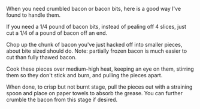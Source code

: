 <div id="wikitext">

When you need crumbled bacon or bacon bits, here is a good way I've
found to handle them.

If you need a 1/4 pound of bacon bits, instead of pealing off 4 slices,
just cut a 1/4 of a pound of bacon off an end.

Chop up the chunk of bacon you've just hacked off into smaller pieces,
about bite sized should do. Note: partially frozen bacon is much easier
to cut than fully thawed bacon.

Cook these pieces over medium-high heat, keeping an eye on them,
stirring them so they don't stick and burn, and pulling the pieces
apart.

When done, to crisp but not burnt stage, pull the pieces out with a
straining spoon and place on paper towels to absorb the grease. You can
further crumble the bacon from this stage if desired.

<div class="vspace">

</div>

</div>
